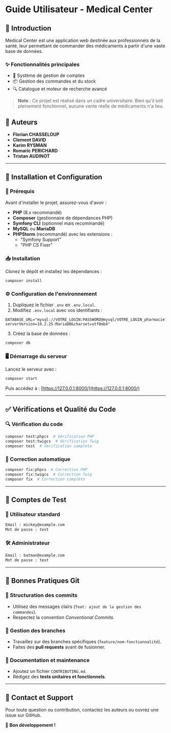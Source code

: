 # Guide Utilisateur - Medical Center

## 📖 Introduction
Medical Center est une application web destinée aux professionnels de la santé, leur permettant de commander des médicaments à partir d'une vaste base de données.

### ✨ Fonctionnalités principales
- 👤 Système de gestion de comptes
- 📦 Gestion des commandes et du stock
- 🔍 Catalogue et moteur de recherche avancé

> **Note** : Ce projet est réalisé dans un cadre universitaire. Bien qu'il soit pleinement fonctionnel, aucune vente réelle de médicaments n'a lieu.

## 👥 Auteurs
- **Florian CHASSELOUP**
- **Clement DAVID**
- **Karim RYSMAN**
- **Romaric PERICHARD**
- **Tristan AUDINOT**

---

## 🚀 Installation et Configuration

### 📌 Prérequis
Avant d'installer le projet, assurez-vous d'avoir :
- **PHP** (8.x recommandé)
- **Composer** (gestionnaire de dépendances PHP)
- **Symfony CLI** (optionnel mais recommandé)
- **MySQL** ou **MariaDB**
- **PHPStorm** (recommandé) avec les extensions :
  - "Symfony Support"
  - "PHP CS Fixer"

### 📥 Installation
Clonez le dépôt et installez les dépendances :
```bash
composer install
```

### ⚙️ Configuration de l'environnement
1. Dupliquez le fichier `.env` en `.env.local`.
2. Modifiez `.env.local` avec vos identifiants :
```dotenv
DATABASE_URL="mysql://VOTRE_LOGIN:PASSWORD@mysql/VOTRE_LOGIN_pharmacie?serverVersion=10.2.25-MariaDB&charset=utf8mb4"
```
3. Créez la base de données :
```bash
composer db
```

### 🖥️ Démarrage du serveur
Lancez le serveur avec :
```bash
composer start
```
Puis accédez à : [https://127.0.0.1:8000/](https://127.0.0.1:8000/)

---

## ✅ Vérifications et Qualité du Code

### 🔍 Vérification du code
```bash
composer test:phpcs  # Vérification PHP
composer test:twigcs  # Vérification Twig
composer test  # Vérification complète
```

### 🔧 Correction automatique
```bash
composer fix:phpcs  # Correction PHP
composer fix:twigcs  # Correction Twig
composer fix  # Correction complète
```

---

## 🔑 Comptes de Test
### 👥 Utilisateur standard
```bash
Email : mickey@example.com
Mot de passe : test
```

### 🛠️ Administrateur
```bash
Email : batman@example.com
Mot de passe : test
```

---

## 🎯 Bonnes Pratiques Git

### 📌 Structuration des commits
- Utilisez des messages clairs (`feat: ajout de la gestion des commandes`).
- Respectez la convention _Conventional Commits_.

### 🌿 Gestion des branches
- Travaillez sur des branches spécifiques (`feature/nom-fonctionnalité`).
- Faites des **pull requests** avant de fusionner.

### 📜 Documentation et maintenance
- Ajoutez un fichier `CONTRIBUTING.md`.
- Rédigez des **tests unitaires et fonctionnels**.

---

## 📩 Contact et Support
Pour toute question ou contribution, contactez les auteurs ou ouvrez une issue sur GitHub.

🚀 **Bon développement !**

